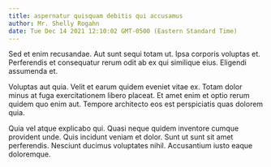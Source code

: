 ```yaml
---
title: aspernatur quisquam debitis qui accusamus
author: Mr. Shelly Rogahn
date: Tue Dec 14 2021 12:10:02 GMT-0500 (Eastern Standard Time)
---
```

Sed et enim recusandae. Aut sunt sequi totam ut. Ipsa corporis voluptas et. Perferendis et consequatur rerum odit ab ex qui similique eius. Eligendi assumenda et.

 Voluptas aut quia. Velit et earum quidem eveniet vitae ex. Totam dolor minus at fuga exercitationem libero placeat. Et amet enim et optio rerum quidem quo enim aut. Tempore architecto eos est perspiciatis quas dolorem quia.

 Quia vel atque explicabo qui. Quasi neque quidem inventore cumque provident unde. Quis incidunt veniam et dolor. Sunt ut sunt sit amet perferendis. Nesciunt ducimus voluptates nihil. Accusantium iusto eaque doloremque.